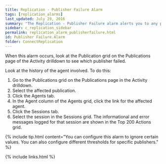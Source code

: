 ```yaml
---
title: Replication - Publisher Failure Alarm
tags: [replication_alarms]
last_updated: July 29, 2016
summary: "The Replication - Publisher Failure alarm alerts you to any publishers that have failed."
sidebar: c_replication_sidebar
permalink: replication_alarm_publisherfailure.html
id: Publisher Failure.Alarm
folder: ConnectReplication
---
```




When this alarm occurs, look at the Publication grid on the Publications page of the Activity drilldown to see which publisher failed.

Look at the history of the agent involved. To do this:

1. Go to the Publications grid on the Publications page in the Activity drilldown.
2. Select the affected publication.
3. Click the Agents tab.
4. In the Agent column of the Agents grid, click the link for the affected agent.
5. Click the Sessions tab.
6. Select the session in the Sessions grid. The informational and error messages logged for that session are shown in the Top 200 Actions grid.


{% include tip.html content="You can configure this alarm to ignore certain values. You can also configure different thresholds for specific publishers." %}


{% include links.html %}
﻿

